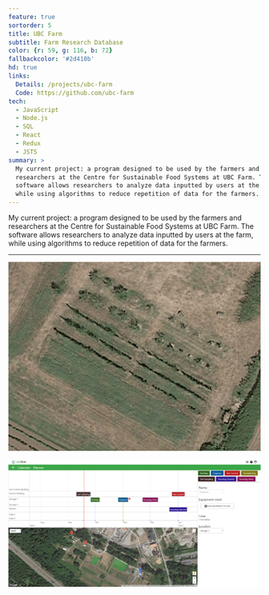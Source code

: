 ```yaml
---
feature: true
sortorder: 5
title: UBC Farm
subtitle: Farm Research Database
color: {r: 59, g: 116, b: 72}
fallbackcolor: '#2d410b'
hd: true
links:
  Details: /projects/ubc-farm
  Code: https://github.com/ubc-farm
tech:
  - JavaScript
  - Node.js
  - SQL
  - React
  - Redux
  - JSTS
summary: >
  My current project: a program designed to be used by the farmers and
  researchers at the Centre for Sustainable Food Systems at UBC Farm. The
  software allows researchers to analyze data inputted by users at the farm,
  while using algorithms to reduce repetition of data for the farmers.
---
```

My current project:
a program designed to be used by the farmers and researchers at
the Centre for Sustainable Food Systems at UBC Farm.
The software allows researchers to analyze data inputted by users at the farm,
while using algorithms to reduce repetition of data for the farmers.

___

![Drawing a field](/images/ubc-farm/draw-field.gif)

![Farming planner](/images/ubc-farm/planner.png)
